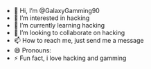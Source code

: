 - 👋 Hi, I’m @GalaxyGamming90
- 👀 I’m interested in hacking
- 🌱 I’m currently learning hacking
- 💞️ I’m looking to collaborate on hacking
- 📫 How to reach me, just send me a message
- 😄 Pronouns: 
- ⚡ Fun fact, i love hacking and gamming

<!---
GalaxyGamming90/GalaxyGamming90 is a ✨ special ✨ repository because its `README.md` (this file) appears on your GitHub profile.
You can click the Preview link to take a look at your changes.
--->
